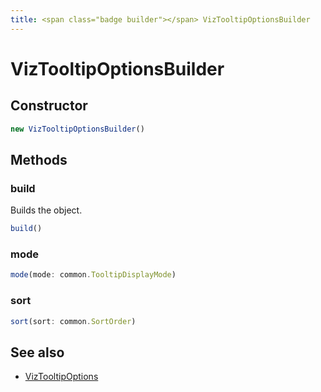 ```yaml
---
title: <span class="badge builder"></span> VizTooltipOptionsBuilder
---
```

# <span class="badge builder"></span> VizTooltipOptionsBuilder

## Constructor

```typescript
new VizTooltipOptionsBuilder()
```
## Methods

### <span class="badge object-method"></span> build

Builds the object.

```typescript
build()
```

### <span class="badge object-method"></span> mode

```typescript
mode(mode: common.TooltipDisplayMode)
```

### <span class="badge object-method"></span> sort

```typescript
sort(sort: common.SortOrder)
```

## See also

 * <span class="badge object-type-interface"></span> [VizTooltipOptions](./object-VizTooltipOptions.md)
